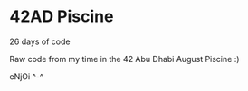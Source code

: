 # 42AD Piscine
26 days of code

Raw code from my time in the 42 Abu Dhabi August Piscine :)

eNjOi ^-^
